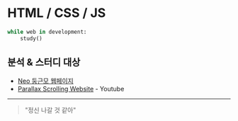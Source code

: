 # HTML / CSS / JS
```python
while web in development:
    study()
```
## 분석 & 스터디 대상
 * [Neo 둥근모 웹페이지](https://neodgm.dalgona.dev/)
 * [Parallax Scrolling Website](https://www.youtube.com/watch?v=1wfeqDyMUx4) - Youtube

---
> "정신 나갈 것 같아"